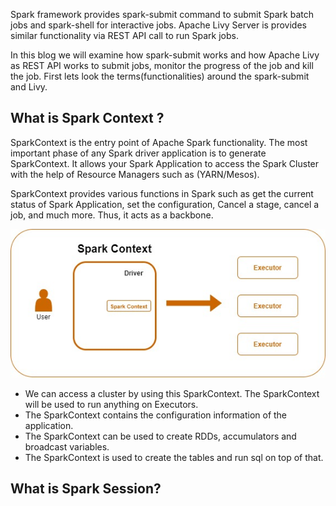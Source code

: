 Spark framework provides spark-submit command to submit Spark batch jobs and spark-shell for interactive jobs.  Apache Livy Server is provides similar functionality via REST API call to run Spark jobs.

In this blog we will examine how spark-submit works and how Apache Livy as REST API works to submit jobs, monitor the progress of the job and kill the job. First lets look the terms(functionalities) around the spark-submit and Livy.

## What is Spark Context ?
SparkContext is the entry point of Apache Spark functionality. The most important phase of any Spark driver application is to generate SparkContext. It allows your Spark Application to access the Spark Cluster with the help of Resource Managers such as (YARN/Mesos).

SparkContext provides various functions in Spark such as get the current status of Spark Application, set the configuration, Cancel a stage, cancel a job, and much more. Thus, it acts as a backbone.

![Spark](https://github.com/gurditsingh/blog/blob/gh-pages/_screenshots/sep5_sparkcontext.jpg?raw=true)

 - We can access a cluster by using this SparkContext. The SparkContext will be used to run anything on Executors.
 - The SparkContext contains the configuration information of the application.
 - The SparkContext can be used to create RDDs, accumulators and broadcast variables.
 - The SparkContext is used to create the tables and run sql on top of that.

## What is Spark Session?
<!--stackedit_data:
eyJoaXN0b3J5IjpbLTEyNDM1MzA4NTYsLTI2NzkzNTgzMSwxMT
ExMzQzODc4LDE0NDIwNTExNzcsLTYzODE0NjQzLC03NjQxODY2
NjMsMjY5NTM1MzM2LC04MDAzNjc4NywxNTQwMjc2NTQ5LDE2Nz
M4ODUwNzcsLTM2NjUwOTUxOCwtMTUxNzEwNTE2NiwtNTY3ODEw
NzQ2LDEzMzAxMTE3NSwtMTY1ODE3ODgzOCwxODUxMjI4ODQzLD
ExODU2MTQ5NTksLTk1NjIyNDAxNiwtODQ0Njc1OTc0LC0xMzAw
NDAyNjM0XX0=
-->